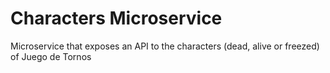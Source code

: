 # Characters Microservice
Microservice that exposes an API to the characters (dead, alive or freezed) of Juego de Tornos
